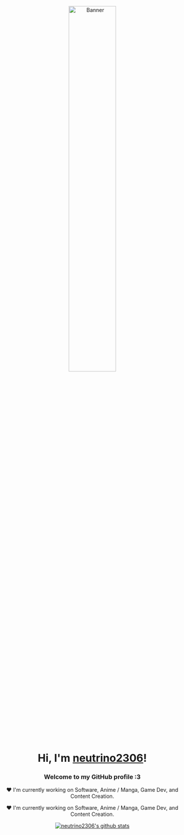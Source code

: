 <p align="center">
  <a href="https://neutrino2306.github.io">
    <img src="https://cdn.yuna0x0.com/yuna/img/72408310_p5.webp" alt="Banner" width="50%">
  </a>
</p>

<h1 align="center">Hi, I'm <a href="https://neutrino2306.github.io">neutrino2306</a>!</h1>

<h3 align="center">Welcome to my GitHub profile :3</h3>

<p align="center">❤ I'm currently working on Software, Anime / Manga, Game Dev, and Content Creation.</p>

<p align="center">❤ I'm currently working on Software, Anime / Manga, Game Dev, and Content Creation.</p>

<!-- <p align="center"> -->
<!--   <strong><a href="https://yuna0x0.com">Website</a></strong> | -->
<!--   <strong><a href="https://x.com/yunaNULL">Twitter</a></strong> | -->
<!--   <strong><a href="https://bsky.app/profile/yuna0x0.com">Bluesky</a></strong> | -->
<!--   <strong><a href="https://discord.gg/nYXzaUS">Discord</a></strong> | -->
<!--   <strong><a href="https://yuna0x0.com/yuna0x0.asc">PGP</a></strong> -->
<!-- </p> -->

<p align="center">
  <a href="https://github.com/neutrino2306"><img src="https://github-readme-stats.vercel.app/api?username=neutrino2306&hide_border=true&show_icons=true" alt="neutrino2306's github stats"></a>
</p>
